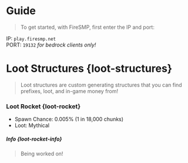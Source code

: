 # Guide

> To get started, with FireSMP, first enter the IP and port:   

IP: `play.firesmp.net`    
PORT: `19132` *for bedrock clients only!*


# Loot Structures {loot-structures}

> Loot structures are custom generating structures that you can find prefixes, loot, and in-game money from!

### Loot Rocket {loot-rocket}

- Spawn Chance: 0.005% (1 in 18,000 chunks)
- Loot: Mythical

##### Info {loot-rocket-info}

> Being worked on!

